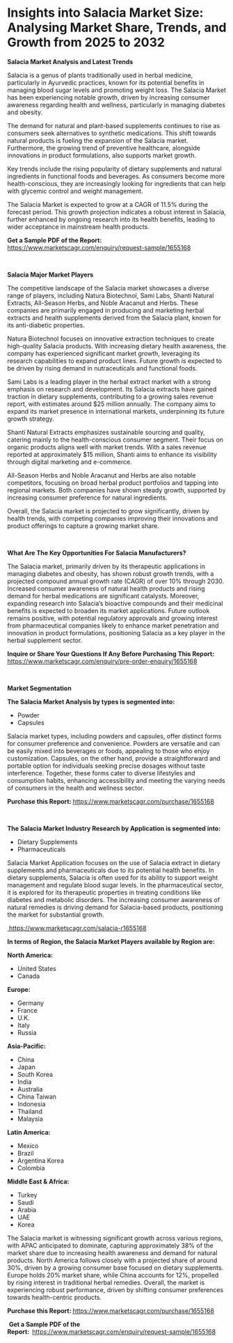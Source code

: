 <p><h1>Insights into Salacia Market Size: Analysing Market Share, Trends, and Growth from 2025 to 2032</h1></p><p><strong>Salacia Market Analysis and Latest Trends</strong></p>
<p><p>Salacia is a genus of plants traditionally used in herbal medicine, particularly in Ayurvedic practices, known for its potential benefits in managing blood sugar levels and promoting weight loss. The Salacia Market has been experiencing notable growth, driven by increasing consumer awareness regarding health and wellness, particularly in managing diabetes and obesity. </p><p>The demand for natural and plant-based supplements continues to rise as consumers seek alternatives to synthetic medications. This shift towards natural products is fueling the expansion of the Salacia market. Furthermore, the growing trend of preventive healthcare, alongside innovations in product formulations, also supports market growth. </p><p>Key trends include the rising popularity of dietary supplements and natural ingredients in functional foods and beverages. As consumers become more health-conscious, they are increasingly looking for ingredients that can help with glycemic control and weight management. </p><p>The Salacia Market is expected to grow at a CAGR of 11.5% during the forecast period. This growth projection indicates a robust interest in Salacia, further enhanced by ongoing research into its health benefits, leading to wider acceptance in mainstream health products.</p></p>
<p><strong>Get a Sample PDF of the Report:&nbsp;</strong> <a href="https://www.marketscagr.com/enquiry/request-sample/1655168?utm_campaign=3274&utm_medium=2&utm_source=Github&utm_content=ia&utm_term=18042025&utm_id=salacia">https://www.marketscagr.com/enquiry/request-sample/1655168</a></p>
<p>&nbsp;</p>
<p><strong>Salacia Major Market Players</strong></p>
<p><p>The competitive landscape of the Salacia market showcases a diverse range of players, including Natura Biotechnol, Sami Labs, Shanti Natural Extracts, All-Season Herbs, and Noble Aracanut and Herbs. These companies are primarily engaged in producing and marketing herbal extracts and health supplements derived from the Salacia plant, known for its anti-diabetic properties.</p><p>Natura Biotechnol focuses on innovative extraction techniques to create high-quality Salacia products. With increasing dietary health awareness, the company has experienced significant market growth, leveraging its research capabilities to expand product lines. Future growth is expected to be driven by rising demand in nutraceuticals and functional foods.</p><p>Sami Labs is a leading player in the herbal extract market with a strong emphasis on research and development. Its Salacia extracts have gained traction in dietary supplements, contributing to a growing sales revenue report, with estimates around $25 million annually. The company aims to expand its market presence in international markets, underpinning its future growth strategy.</p><p>Shanti Natural Extracts emphasizes sustainable sourcing and quality, catering mainly to the health-conscious consumer segment. Their focus on organic products aligns well with market trends. With a sales revenue reported at approximately $15 million, Shanti aims to enhance its visibility through digital marketing and e-commerce.</p><p>All-Season Herbs and Noble Aracanut and Herbs are also notable competitors, focusing on broad herbal product portfolios and tapping into regional markets. Both companies have shown steady growth, supported by increasing consumer preference for natural ingredients.</p><p>Overall, the Salacia market is projected to grow significantly, driven by health trends, with competing companies improving their innovations and product offerings to capture a growing market share.</p></p>
<p>&nbsp;</p>
<p><strong>What Are The Key Opportunities For Salacia Manufacturers?</strong></p>
<p><p>The Salacia market, primarily driven by its therapeutic applications in managing diabetes and obesity, has shown robust growth trends, with a projected compound annual growth rate (CAGR) of over 10% through 2030. Increased consumer awareness of natural health products and rising demand for herbal medications are significant catalysts. Moreover, expanding research into Salacia’s bioactive compounds and their medicinal benefits is expected to broaden its market applications. Future outlook remains positive, with potential regulatory approvals and growing interest from pharmaceutical companies likely to enhance market penetration and innovation in product formulations, positioning Salacia as a key player in the herbal supplement sector.</p></p>
<p><strong>Inquire or Share Your Questions If Any Before Purchasing This Report:</strong> <a href="https://www.marketscagr.com/enquiry/pre-order-enquiry/1655168?utm_campaign=3274&utm_medium=2&utm_source=Github&utm_content=ia&utm_term=18042025&utm_id=salacia">https://www.marketscagr.com/enquiry/pre-order-enquiry/1655168</a></p>
<p>&nbsp;</p>
<p><strong>Market Segmentation</strong></p>
<p><strong>The Salacia Market Analysis by types is segmented into:</strong></p>
<p><ul><li>Powder</li><li>Capsules</li></ul></p>
<p><p>Salacia market types, including powders and capsules, offer distinct forms for consumer preference and convenience. Powders are versatile and can be easily mixed into beverages or foods, appealing to those who enjoy customization. Capsules, on the other hand, provide a straightforward and portable option for individuals seeking precise dosages without taste interference. Together, these forms cater to diverse lifestyles and consumption habits, enhancing accessibility and meeting the varying needs of consumers in the health and wellness sector.</p></p>
<p><strong>Purchase this Report:&nbsp;</strong><a href="https://www.marketscagr.com/purchase/1655168?utm_campaign=3274&utm_medium=2&utm_source=Github&utm_content=ia&utm_term=18042025&utm_id=salacia">https://www.marketscagr.com/purchase/1655168</a></p>
<p>&nbsp;</p>
<p><strong>The Salacia Market Industry Research by Application is segmented into:</strong></p>
<p><ul><li>Dietary Supplements</li><li>Pharmaceuticals</li></ul></p>
<p><p>Salacia Market Application focuses on the use of Salacia extract in dietary supplements and pharmaceuticals due to its potential health benefits. In dietary supplements, Salacia is often used for its ability to support weight management and regulate blood sugar levels. In the pharmaceutical sector, it is explored for its therapeutic properties in treating conditions like diabetes and metabolic disorders. The increasing consumer awareness of natural remedies is driving demand for Salacia-based products, positioning the market for substantial growth.</p></p>
<p><a href="https://www.marketscagr.com/salacia-r1655168?utm_campaign=3274&utm_medium=2&utm_source=Github&utm_content=ia&utm_term=18042025&utm_id=salacia">&nbsp;https://www.marketscagr.com/salacia-r1655168</a></p>
<p><strong>In terms of Region, the Salacia Market Players available by Region are:</strong></p>
<p>
    <p> <strong> North America: </strong>
        <ul>
            <li>United States</li>
            <li>Canada</li>
        </ul>
        </p> 
    <p> <strong> Europe: </strong>
        <ul>
            <li>Germany</li>
            <li>France</li>
            <li>U.K.</li>
            <li>Italy</li>
            <li>Russia</li>
        </ul>
        </p> 
    <p> <strong> Asia-Pacific: </strong>
        <ul>
            <li>China</li>
            <li>Japan</li>
            <li>South Korea</li>
            <li>India</li>
            <li>Australia</li>
            <li>China Taiwan</li>
            <li>Indonesia</li>
            <li>Thailand</li>
            <li>Malaysia</li>
        </ul>
        </p> 
    <p> <strong> Latin America: </strong>
        <ul>
            <li>Mexico</li>
            <li>Brazil</li>
            <li>Argentina Korea</li>
            <li>Colombia</li>
        </ul>
        </p> 
    <p> <strong> Middle East & Africa: </strong>
        <ul>
            <li>Turkey</li>
            <li>Saudi</li>
            <li>Arabia</li>
            <li>UAE</li>
            <li>Korea</li>
        </ul>
    </p>
    </p>
<p><p>The Salacia market is witnessing significant growth across various regions, with APAC anticipated to dominate, capturing approximately 38% of the market share due to increasing health awareness and demand for natural products. North America follows closely with a projected share of around 30%, driven by a growing consumer base focused on dietary supplements. Europe holds 20% market share, while China accounts for 12%, propelled by rising interest in traditional herbal remedies. Overall, the market is experiencing robust performance, driven by shifting consumer preferences towards health-centric products.</p></p>
<p><strong>Purchase this Report: </strong><a href="https://www.marketscagr.com/purchase/1655168?utm_campaign=3274&utm_medium=2&utm_source=Github&utm_content=ia&utm_term=18042025&utm_id=salacia">https://www.marketscagr.com/purchase/1655168</a></p>
<p>&nbsp;<strong>Get a Sample PDF of the Report:&nbsp;&nbsp;</strong><a href="https://www.marketscagr.com/enquiry/request-sample/1655168?utm_campaign=3274&utm_medium=2&utm_source=Github&utm_content=ia&utm_term=18042025&utm_id=salacia">https://www.marketscagr.com/enquiry/request-sample/1655168</a></p>
<p><strong></strong></p>
<p><p></p><p></p><p></p></p>